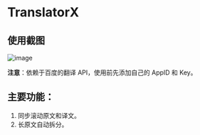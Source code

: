 # TranslatorX

## 使用截图

![image](https://user-images.githubusercontent.com/50328516/154280605-2c276f84-696c-458b-9406-a51e860c84dd.png)

**注意**：依赖于百度的翻译 API，使用前先添加自己的 AppID 和 Key。

## 主要功能：

1. 同步滚动原文和译文。
2. 长原文自动拆分。
